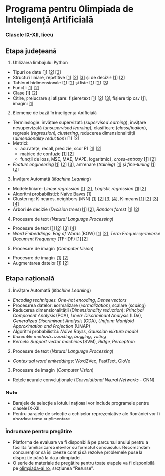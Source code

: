 # Programa pentru Olimpiada de Inteligență Artificială

### Clasele IX-XII, liceu


## Etapa județeană

1. Utilizarea limbajului Python

  - Tipuri de date [[1](https://www.geeksforgeeks.org/python-data-types/)] [[2](https://www.w3schools.com/python/python_datatypes.asp)] [[3](https://realpython.com/python-data-types/)]
  - Structuri liniare, repetitive [[1](https://www.geeksforgeeks.org/loops-in-python/)] [[2](https://www.w3schools.com/python/python_while_loops.asp )] [[3](https://www.w3schools.com/python/python_for_loops.asp )] și de decizie [[1](https://www.geeksforgeeks.org/conditional-statements-in-python/)] [[2](https://www.w3schools.com/python/python_conditions.asp )]
  - Tablouri bidimensionale [[1](https://www.geeksforgeeks.org/python-arrays/)] [[2](https://www.w3schools.com/python/python_arrays.asp)] și liste [[1](https://www.geeksforgeeks.org/python-lists/)] [[2](https://www.w3schools.com/python/python_lists.asp )] [[3](https://realpython.com/python-data-structures/)]
  - Funcții [[1](https://www.geeksforgeeks.org/python-functions/)] [[2](https://www.w3schools.com/python/python_functions.asp)]
  - Clase [[1](https://www.geeksforgeeks.org/python-classes-and-objects/)] [[2](https://www.w3schools.com/python/python_classes.asp )]
  - Citire, prelucrare și afișare: fișiere text [[1](https://www.geeksforgeeks.org/file-handling-python/)] [[2](https://www.w3schools.com/python/python_file_handling.asp)] [[3](https://www.w3schools.com/python/python_file_open.asp )], fișiere tip csv [[1](https://www.geeksforgeeks.org/working-csv-files-python/)], imagini [[1](https://www.geeksforgeeks.org/working-images-python/)]

2. Elemente de bază în Inteligența Artificială

- Terminologie: învățare supervizată (*supervised learning*), învățare nesupervizată (*unsupervised learning*), clasificare (*classification*), regresie (*regression*), *clustering*, reducerea dimensionalității (*dimensionality reduction*) [[1](https://www.geeksforgeeks.org/machine-learning/)] [[2](https://www.ibm.com/think/topics/dimensionality-reduction)]
- Metrici: 
  - acuratețe, recall, precizie, scor F1 [[1](https://developers.google.com/machine-learning/crash-course/classification/accuracy-precision-recall)] [[2](https://www.ibm.com/docs/en/masv-and-l/maximo-vi/continuous-delivery?topic=configuring-understanding-metrics)]
  - matrice de confuzie [[1](https://www.ibm.com/think/topics/confusion-matrix)] [[2](https://developers.google.com/machine-learning/crash-course/classification/thresholding)]
  - funcții de loss, MSE, MAE, MAPE, logaritmică, *cross-entropy* [[1](https://www.ibm.com/think/topics/loss-function)] [[2](https://www.geeksforgeeks.org/ml-common-loss-functions/)]
- *Feature engineering* [[1](https://www.ibm.com/think/topics/feature-engineering )] [[2](https://www.geeksforgeeks.org/what-is-feature-engineering/)] [[3](https://www.kaggle.com/code/ryanholbrook/what-is-feature-engineering)], antrenare (*training*) [[1](https://www.ibm.com/think/topics/model-training)] și *fine-tuning* [[1](https://www.ibm.com/think/topics/fine-tuning)] [[2](https://www.geeksforgeeks.org/what-is-fine-tuning/ )] 

3. Învățare Automată (*Machine Learning*)

- Modele liniare: *Linear regression* [[1](https://developers.google.com/machine-learning/crash-course/linear-regression )] [[2](https://www.w3schools.com/python/python_ml_linear_regression.asp )], *Logistic regression* [[1](https://developers.google.com/machine-learning/crash-course/logistic-regression )] [[2](https://www.w3schools.com/python/python_ml_logistic_regression.asp )] 
- Algoritmi probabilistici: Naïve Bayes [[1](https://www.ibm.com/think/topics/naive-bayes )]
- Clustering: K-nearest neighbors (kNN) [[1](https://www.ibm.com/docs/en/db2-warehouse?topic=procedures-k-nearest-neighbors-knn)] [[2](https://realpython.com/knn-python/ )] [[3](https://www.ibm.com/think/topics/knn )] [[4](https://www.w3schools.com/python/python_ml_knn.asp )], K-means [[1](https://www.ibm.com/docs/en/db2-warehouse?topic=procedures-k-means-clustering )] [[2](https://realpython.com/k-means-clustering-python/)] [[3](https://www.ibm.com/think/topics/k-means-clustering )] [[4](https://www.w3schools.com/python/python_ml_k-means.asp)] 
- Arbori de decizie (*Decision trees*) [[1](https://developers.google.com/machine-learning/decision-forests/decision-trees)] [[2](https://www.w3schools.com/python/python_ml_decision_tree.asp )], *Random forest* [[1](https://developers.google.com/machine-learning/decision-forests/random-forests)] [[2](https://www.ibm.com/think/topics/random-forest )] 

4. Procesare de text (*Natural Language Processing*) 

- Procesare de text  [[1](https://developer.ibm.com/learningpaths/get-started-artificial-intelligence/next-steps/beginner-natural-language-processing/)] [[2](https://www.geeksforgeeks.org/introduction-to-natural-language-processing/)] [[3](https://www.geeksforgeeks.org/natural-language-processing-overview/)] [[4](https://www.deeplearning.ai/resources/natural-language-processing/)]
- *Word Embeddings*: *Bag of Words* (BOW) [[1](https://www.ibm.com/think/topics/bag-of-words)] [[2](https://www.geeksforgeeks.org/bag-of-words-bow-model-in-nlp/)], *Term Frequency-Inverse Document Frequency* (TF-IDF)  [[1](https://www.geeksforgeeks.org/understanding-tf-idf-term-frequency-inverse-document-frequency/)] [[2](https://www.ibm.com/think/topics/topic-modeling)]

5. Procesare de imagini (*Computer Vision*)

- Procesare de imagini [[1](https://developer.ibm.com/articles/learn-the-basics-of-computer-vision-and-object-detection/)] [[2](https://www.coursera.org/learn/introduction-computer-vision-watson-opencv)]
- Augmentarea datelor [[1](https://www.ibm.com/think/topics/data-augmentation)] [[2](https://towardsdatascience.com/complete-guide-to-data-augmentation-for-computer-vision-1abe4063ad07/)]

## Etapa națională

1. Învățare Automată (*Machine Learning*)

- *Encoding techniques*: *One-hot encoding*, *Dense vectors*
- Procesarea datelor: normalizare (*normalization*), scalare (*scaling*)
- Reducerea dimensionalității (*Dimensionality reduction*): *Principal Component Analysis* (PCA), *Linear Discriminant Analysis* (LDA), *Generalized Discriminant Analysis* (GDA), *Uniform Manifold Approximation and Projection* (UMAP)
- Algoritmi probabilistici: *Naïve Bayes*, *Gaussian mixture model*
- *Ensemble methods*: *boosting*, *bagging*, *voting*
- *Kernels*: *Support vector machines* (SVM), *Ridge*, *Perceptron*

2. Procesare de text (*Natural Language Processing*) 

- *Contextual word embeddings*: Word2Vec, FastText, GloVe

3.  Procesare de imagini (*Computer Vision*)

- Rețele neurale convoluționale (*Convolutional Neural Networks* - CNN)

### Note

- Barajele de selecție a lotului național vor include programele pentru clasele IX-XII.
- Pentru barajele de selecție a echipelor reprezentative ale României vor fi abordate teme suplimentare.

### Îndrumare pentru pregătire

- Platforma de evaluare va fi disponibilă pe parcursul anului pentru a facilita familiarizarea elevilor cu formatul concursului. Recomandăm concurenților să își creeze cont și să rezolve problemele puse la dispoziție până la data olimpiadei.
- O serie de materiale de pregătire pentru toate etapele va fi disponibilă pe [olimpiada-ai.ro](https://olimpiada-ai.ro/), secțiunea “Resurse”.
